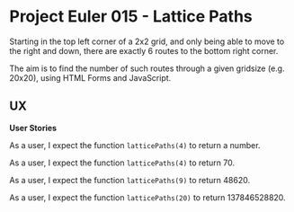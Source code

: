 # Project Euler 015 - Lattice Paths

Starting in the top left corner of a 2x2 grid, and only being able to move to the right and down, there are exactly 6 routes to the bottom right corner.

The aim is to find the number of such routes through a given gridsize (e.g. 20x20), using HTML Forms and JavaScript.

## UX

**User Stories**

As a user, I expect the function `latticePaths(4)` to return a number.

As a user, I expect the function `latticePaths(4)` to return 70.

As a user, I expect the function `latticePaths(9)` to return 48620.

As a user, I expect the function `latticePaths(20)` to return 137846528820.

